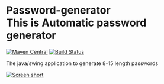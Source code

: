 Password-generator<br>
This is Automatic password generator
==================

[![Maven Central](https://img.shields.io/maven-central/v/com.github.javadev/password-generator.svg)](http://search.maven.org/#search%7Cga%7C1%7Cg%3A%22com.github.javadev%22%20AND%20a%3A%22password-generator%22)
[![Build Status](https://secure.travis-ci.org/javadev/password-generator.svg)](http://travis-ci.org/javadev/password-generator)

The java/swing application to generate 8-15 length passwords

[![Screen short](https://raw.github.com/javadev/password-generator/master/password-generator.png)](https://github.com/javadev/password-generator)
